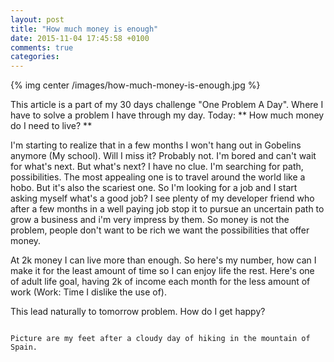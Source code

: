 ```yaml
---
layout: post
title: "How much money is enough"
date: 2015-11-04 17:45:58 +0100
comments: true
categories:
---
```


{% img center /images/how-much-money-is-enough.jpg %}

This article is a part of my 30 days challenge "One Problem A Day". Where I have to solve a problem I have through my day. Today: ** How much money do I need to live? **

<!-- more -->

I'm starting to realize that in a few months I won't hang out in Gobelins anymore (My school). Will I miss it? Probably not. I'm bored and can't wait for what's next. But what's next? I have no clue. I'm searching for path, possibilities. The most appealing one is to travel around the world like a hobo. But it's also the scariest one. So I'm looking for a job and I start asking myself what's a good job? I see plenty of my developer friend who after a few months in a well paying job stop it to pursue an uncertain path to grow a business and i'm very impress by them. So money is not the problem, people don't want to be rich we want the possibilities that offer money.

At 2k money I can live more than enough. So here's my number, how can I make it for the least amount of time so I can enjoy life the rest. Here's one of adult life goal, having 2k of income each month for the less amount of work (Work: Time I dislike the use of).

This lead naturally to tomorrow problem. How do I get happy?

~~~

Picture are my feet after a cloudy day of hiking in the mountain of Spain.
